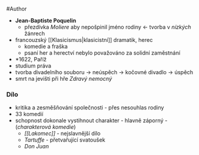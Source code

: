 #Author 

- **Jean-Baptiste Poquelin** 
	- přezdívka *Moliere* aby nepošpinil jméno rodiny <- tvorba v *nízkých* žánrech
- francouzský [[Klasicismus|klasicistní]] dramatik, herec
	- komedie a fraška
	- psaní her a herectví nebylo považováno za solidní zaměstnání
- \*1622, Paříž
- studium práva
- tvorba divadelního souboru -> neúspěch -> kočovné divadlo -> úspěch
- smrt na jevišti při hře *Zdravý nemocný*
### Dílo
- kritika a zesměšňování společnosti - přes nesouhlas rodiny
- 33 komedií
- schopnost dokonale vystihnout charakter - hlavně záporný - (*charakterová komedie*)
	- *[[Lakomec]]* - nejslavnější dílo
	- *Tartuffe* - přetvařující svatoušek
	- *Don Juan*